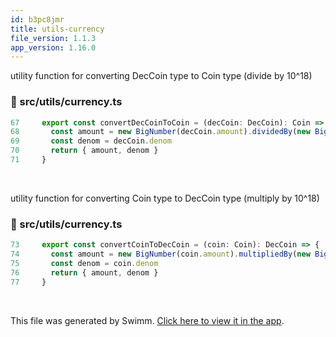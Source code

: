 ```yaml
---
id: b3pc8jmr
title: utils-currency
file_version: 1.1.3
app_version: 1.16.0
---
```


utility function for converting DecCoin type to Coin type (divide by 10^18)
<!-- NOTE-swimm-snippet: the lines below link your snippet to Swimm -->
### 📄 src/utils/currency.ts
```typescript
67     export const convertDecCoinToCoin = (decCoin: DecCoin): Coin => {
68       const amount = new BigNumber(decCoin.amount).dividedBy(new BigNumber(10).pow(18)).toString(10)
69       const denom = decCoin.denom
70       return { amount, denom }
71     }
```

<br/>

utility function for converting Coin type to DecCoin type (multiply by 10^18)
<!-- NOTE-swimm-snippet: the lines below link your snippet to Swimm -->
### 📄 src/utils/currency.ts
```typescript
73     export const convertCoinToDecCoin = (coin: Coin): DecCoin => {
74       const amount = new BigNumber(coin.amount).multipliedBy(new BigNumber(10).pow(18)).toString(10)
75       const denom = coin.denom
76       return { amount, denom }
77     }
```

<br/>

This file was generated by Swimm. [Click here to view it in the app](https://app.swimm.io/repos/Z2l0aHViJTNBJTNBaXhvLXdlYmNsaWVudCUzQSUzQWl4b2ZvdW5kYXRpb24=/docs/b3pc8jmr).
